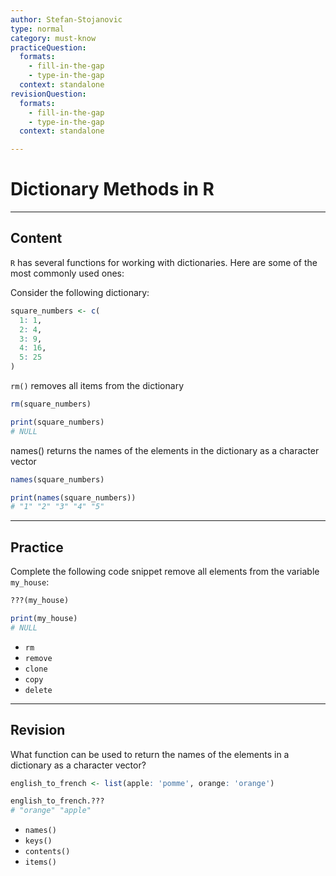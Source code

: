 ```yaml
---
author: Stefan-Stojanovic
type: normal
category: must-know
practiceQuestion:
  formats:
    - fill-in-the-gap
    - type-in-the-gap
  context: standalone
revisionQuestion:
  formats:
    - fill-in-the-gap
    - type-in-the-gap
  context: standalone

---
```


# Dictionary Methods in R

---

## Content

`R` has several functions for working with dictionaries. Here are some of the most commonly used ones:

Consider the following dictionary:
```r
square_numbers <- c(
  1: 1,
  2: 4,
  3: 9, 
  4: 16, 
  5: 25
)
```

`rm()` removes all items from the dictionary
```r
rm(square_numbers)

print(square_numbers)
# NULL
```

names() returns the names of the elements in the dictionary as a character vector

```r
names(square_numbers)

print(names(square_numbers))
# "1" "2" "3" "4" "5"
```

---
## Practice

Complete the following code snippet remove all elements from the variable `my_house`:

```r
???(my_house)

print(my_house)
# NULL
```

- `rm`
- `remove`
- `clone`
- `copy`
- `delete`

---
## Revision

What function can be used to return the names of the elements in a dictionary as a character vector?

```r
english_to_french <- list(apple: 'pomme', orange: 'orange')

english_to_french.???
# "orange" "apple"
```

- `names()`
- `keys()`
- `contents()`
- `items()`